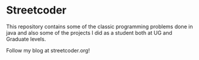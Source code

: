 # Streetcoder

This repository contains some of the classic programming problems done in java and also some of the projects I did as a student both at UG and Graduate levels. 

Follow my blog at streetcoder.org!
